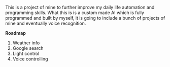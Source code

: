 This is a project of mine to further improve my daily life automation and programming skills. What this is is a custom made AI which is fully programmed and built by myself, it is going to include a bunch of projects of mine and eventually voice recognition.

**Roadmap**

1. Weather info
2. Google search
3. Light control 
4. Voice controlling 
